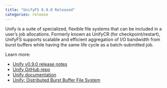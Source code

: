 ```yaml
---
title: "UnifyFS 0.9.0 Released"
categories: release
---
```


Unify is a suite of specialized, flexible file systems that can be included in a user’s job allocations. Formerly known as UnifyCR (for checkpoint/restart), UnifyFS supports scalable and efficient aggregation of I/O bandwidth from burst buffers while having the same life cycle as a batch-submitted job.

Learn more:

- [Unify v0.9.0 release notes](https://github.com/LLNL/UnifyFS/releases/tag/v0.9.0)
- [Unify GitHub repo](https://github.com/LLNL/UnifyFS)
- [Unify documentation](https://unifyfs.readthedocs.io/en/latest/)
- [Unify: Distributed Burst Buffer File System](https://computing.llnl.gov/projects/unify)
